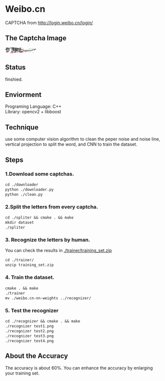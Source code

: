 # Weibo.cn
CAPTCHA from http://login.weibo.cn/login/
## The Captcha Image
![](./weibo.cn.png)

## Status
finshied.

## Enviorment
Programing Language: C++  
Library: opencv2 + libboost

## Technique
use some computer vision algorithm to clean the peper noise and noise line, 
vertical projection to split the word, and CNN to train the dataset.

## Steps
### 1.Download some captchas.
``` shell
cd ./downloader
python ./downloader.py
python ./clean.py

```
### 2.Split the letters from every captcha.
``` shell
cd ./spliter && cmake . && make
mkdir dataset
./spliter
```
### 3. Recognize the letters by human.
You can check the results in [./trainer/training_set.zip](./trainer/training_set.zip)
``` shell
cd ./trainer/
unzip training_set.zip
```
### 4. Train the dataset.
```
cmake . && make
./trainer
mv ./weibo.cn-nn-weights ../recognizer/
```
### 5. Test the recognizer
```
cd ./recognizer && cmake . && make
./recognizer test1.png
./recognizer test2.png
./recognizer test3.png
./recognizer test4.png
```

## About the Accuracy
The accuracy is about 60%. You can enhance the accuracy by enlarging your training set.
